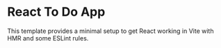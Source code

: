 # React To Do App 

This template provides a minimal setup to get React working in Vite with HMR and some ESLint rules.

